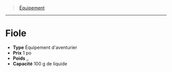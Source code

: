 ﻿---
!EquipmentItem
Type: Équipement d'aventurier
Price: 1 po
Weight: _
Capacity: 100 g de liquide
Id: equipment_hd.md#fiole
ParentLink: equipment_hd.md#Équipement
Name: Fiole
ParentName: Équipement
NameLevel: 1
Attributes:
  Name: Fiole
  Markdown: >+
    # <!--Name-->Fiole<!--/Name-->


    - **Type** <!--Type-->Équipement d'aventurier<!--/Type-->

    - **Prix** <!--Price-->1 po<!--/Price-->

    - **Poids** <!--Weight-->_<!--/Weight-->

    - **Capacité** <!--Capacity-->100 g de liquide<!--/Capacity-->

  Type: Équipement d'aventurier
  Price: 1 po
  Weight: _
  Capacity: 100 g de liquide
AttributesDictionary: >+
  Name: Fiole

  Markdown: >+

    # <!--Name-->Fiole<!--/Name-->





    - **Type** <!--Type-->Équipement d'aventurier<!--/Type-->



    - **Prix** <!--Price-->1 po<!--/Price-->



    - **Poids** <!--Weight-->_<!--/Weight-->



    - **Capacité** <!--Capacity-->100 g de liquide<!--/Capacity-->



  Type: Équipement d'aventurier

  Price: 1 po

  Weight: _

  Capacity: 100 g de liquide

---
> [Équipement](hd_equipment.md)

---

# Fiole

- **Type** Équipement d'aventurier
- **Prix** 1 po
- **Poids** _
- **Capacité** 100 g de liquide

